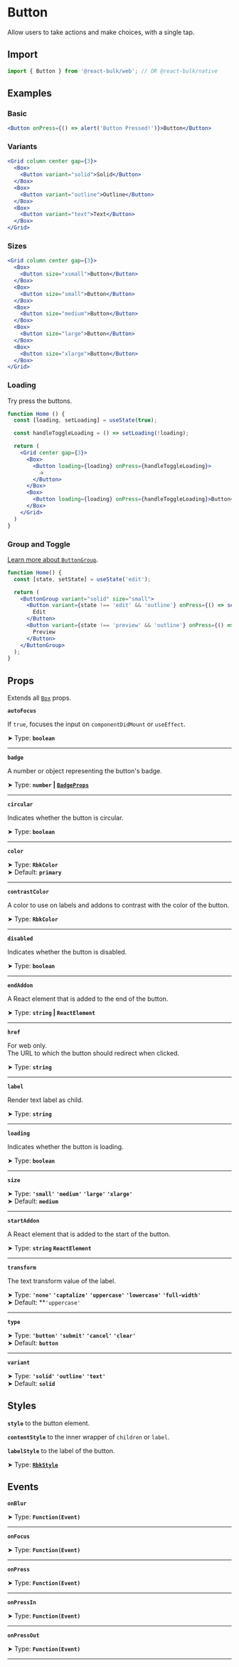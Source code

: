 # Button

Allow users to take actions and make choices, with a single tap.

## Import

```jsx
import { Button } from '@react-bulk/web'; // OR @react-bulk/native
```

## Examples

### Basic

```jsx live
<Button onPress={() => alert('Button Pressed!')}>Button</Button>
```

### Variants

```jsx live
<Grid column center gap={3}>
  <Box>
    <Button variant="solid">Solid</Button>
  </Box>
  <Box>
    <Button variant="outline">Outline</Button>
  </Box>
  <Box>
    <Button variant="text">Text</Button>
  </Box>
</Grid>
```

### Sizes

```jsx live
<Grid column center gap={3}>
  <Box>
    <Button size="xsmall">Button</Button>
  </Box>
  <Box>
    <Button size="small">Button</Button>
  </Box>
  <Box>
    <Button size="medium">Button</Button>
  </Box>
  <Box>
    <Button size="large">Button</Button>
  </Box>
  <Box>
    <Button size="xlarge">Button</Button>
  </Box>
</Grid>
```

### Loading

Try press the buttons.

```jsx live
function Home () {
  const [loading, setLoading] = useState(true);

  const handleToggleLoading = () => setLoading(!loading);

  return (
    <Grid center gap={3}>
      <Box>
        <Button loading={loading} onPress={handleToggleLoading}>
          🡢
        </Button>
      </Box>
      <Box>
        <Button loading={loading} onPress={handleToggleLoading}>Button</Button>
      </Box>
    </Grid>
  )
}
```

### Group and Toggle

[Learn more about `ButtonGroup`](/docs/forms/button-group).

```jsx live
function Home() {
  const [state, setState] = useState('edit');

  return (
    <ButtonGroup variant="solid" size="small">
      <Button variant={state !== 'edit' && 'outline'} onPress={() => setState('edit')}>
        Edit
      </Button>
      <Button variant={state !== 'preview' && 'outline'} onPress={() => setState('preview')}>
        Preview
      </Button>
    </ButtonGroup>
  );
}
```

## Props

Extends all [`Box`](/docs/core/box#props) props.

**`autoFocus`**

If `true`, focuses the input on `componentDidMount` or `useEffect`.

➤ Type: **`boolean`** <br/>

---

**`badge`**

A number or object representing the button's badge.

➤ Type: **`number` | [`BadgeProps`](/docs/feedback/badge#props)** <br/>

---

**`circular`**

Indicates whether the button is circular.

➤ Type: **`boolean`** <br/>

---

**`color`**

➤ Type: **`RbkColor`** <br/>
➤ Default: **`primary`**

---

**`contrastColor`**

A color to use on labels and addons to contrast with the color of the button.

➤ Type: **`RbkColor`** <br/>

---

**`disabled`**

Indicates whether the button is disabled.

➤ Type: **`boolean`** <br/>

---

**`endAddon`**

A React element that is added to the end of the button.

➤ Type: **`string` | `ReactElement`** <br/>

---

**`href`**

For web only.<br/>
The URL to which the button should redirect when clicked.

➤ Type: **`string`** <br/>

---

**`label`**

Render text label as child.

➤ Type: **`string`** <br/>

---

**`loading`**

Indicates whether the button is loading.

➤ Type: **`boolean`** <br/>

---

**`size`**

➤ Type: **`'small'` `'medium'` `'large'` `'xlarge'`** <br/>
➤ Default: **`medium`**

---

**`startAddon`**

A React element that is added to the start of the button.

➤ Type: **`string` `ReactElement`** <br/>

---

**`transform`**

The text transform value of the label.

➤ Type: **`'none'` `'captalize'` `'uppercase'` `'lowercase'` `'full-width'`** <br/>
➤ Default: **`'uppercase'` <br/>

---

**`type`**

➤ Type: **`'button'` `'submit'` `'cancel'` `'clear'`** <br/>
➤ Default: **`button`**

---

**`variant`**

➤ Type: **`'solid'` `'outline'` `'text'`** <br/>
➤ Default: **`solid`**

## Styles

**`style`** to the button element.

**`contentStyle`** to the inner wrapper of `children` or `label`.

**`labelStyle`** to the label of the button.

➤ Type: **[`RbkStyle`](/docs/type-reference/rbk-style)** <br/>

## Events

**`onBlur`**

➤ Type: **`Function(Event)`** <br/>

---

**`onFocus`**

➤ Type: **`Function(Event)`** <br/>

---

**`onPress`**

➤ Type: **`Function(Event)`** <br/>

---

**`onPressIn`**

➤ Type: **`Function(Event)`** <br/>

---

**`onPressOut`**

➤ Type: **`Function(Event)`** <br/>

---
